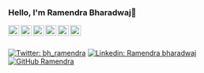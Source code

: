 
### Hello, I'm Ramendra Bharadwaj👋

<a href="https://twitter.com/bh_ramendra">
  <img align="left" alt="Ramendra 's Twitter" width="22px" src="https://cdn.jsdelivr.net/npm/simple-icons@v3/icons/twitter.svg" />
</a>
<a href="https://www.linkedin.com/in/ramendra-bharadwaj-aa157012b">
  <img align="left" alt="Ramendra 's Linkdein" width="22px" src="https://cdn.jsdelivr.net/npm/simple-icons@v3/icons/linkedin.svg" />
</a>
<a href="https://github.com/bh-ramendra">
  <img align="left" alt="Ramendra 's Github" width="22px" src="https://cdn.jsdelivr.net/npm/simple-icons@v3/icons/github.svg" />
</a>
<a href="https://t.me/bh_ramendra">
  <img align="left" alt="Ramendra's Telegram" width="22px" src="https://cdn.jsdelivr.net/npm/simple-icons@v3/icons/telegram.svg" />
</a>
<a href="https://instagram.com/bh_ramendra/">
  <img align="left" alt="Ramendra's Instagram" width="22px" src="https://cdn.jsdelivr.net/npm/simple-icons@v3/icons/instagram.svg" />
</a>
<a href="https://www.facebook.com/ramendra.kumar.7771/">
  <img align="left" alt="Ramendra's Facebook" width="22px" src="https://cdn.jsdelivr.net/npm/simple-icons@v3/icons/facebook.svg" />
</a>
<br/>
<br/>

[![Twitter: bh_ramendra](https://img.shields.io/twitter/follow/bh_ramendra?style=social)](https://twitter.com/bh_ramendra)
[![Linkedin: Ramendra bharadwaj](https://img.shields.io/badge/-Ramendra-blue?style=flat-square&logo=Linkedin&logoColor=white&link=https://www.linkedin.com/in/ramendra-bharadwaj-aa157012b/)](https://www.linkedin.com/in/ramendra-bharadwaj-aa157012b/)
[![GitHub Ramendra](https://img.shields.io/github/followers/bh-ramendra?label=Ramendra&style=social)](https://github.com/bh-ramendra)
